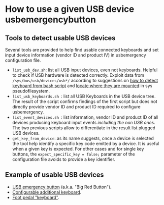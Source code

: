 # How to use a given USB device usbemergencybutton
## Tools to detect usable USB devices 
Several tools are provided to help find usable connected keyboards and set input device information (vendor ID and product IV) in usbemergency configuration file.
* `list_usb_dev.sh`: list all USB input devices, even not keyboards. Helpful to check if USB hardware is detected correctly. Exploit data from `/sys/bus/usb/devices/usb*/` according to suggestions on [how to detect keyboard from bash script](https://serverfault.com/questions/126291/ubuntu-keyboard-detection-from-bash-script) and [locate where they are mounted](https://askubuntu.com/questions/725068/where-is-my-keyboard-mouse-and-other-hci-devices-mounted-in-linux
) in sys pseudofilesystem.
* `list_usb_keyboards.sh `: list all USB Keyboards in the USB device tree. The result of the script confirms findings of the first script but does not directly provide vendor ID and product ID required to configure usbemergency.
* `list_event_devices.sh `: list information, vendor ID and product ID of all devices producing keyboard input events *including the non USB ones*. The two previous scripts allow to differentiate in the result list plugged USB devices.
* `get_key_from_device`: as its name suggests, once a device is selected the tool help identify a specific key code emitted by a device. It is useful when a given key is expected. For other cases and for single key buttons, the `expect_specific_key = false;` parameter of the configuration file avoids to provide a key identifier.  

## Example of usable USB devices

 * [USB emergency button](
https://www.aliexpress.com/item/1005003800699044.html?spm=a2g0o.search0304.0.0.6b47165eRqS1KD&algo_pvid=a37416ee-b6a4-455a-a2be-386e44153b9b&algo_exp_id=a37416ee-b6a4-455a-a2be-386e44153b9b-9&pdp_ext_f=%7B%22sku_id%22%3A%2212000027209131734%22%7D&pdp_npi=2%40dis%21EUR%21%2135.98%21%21%21%21%21%402103143616613329165173287e1060%2112000027209131734%21sea) (a.k.a. "Big Red Button").
 * [Configurable additional keyboard](
https://www.aliexpress.com/item/1005004652894780.html?spm=a2g0o.search0304.0.0.6b47165eRqS1KD&algo_pvid=a37416ee-b6a4-455a-a2be-386e44153b9b&algo_exp_id=a37416ee-b6a4-455a-a2be-386e44153b9b-13&pdp_ext_f=%7B%22sku_id%22%3A%2212000029989257141%22%7D&pdp_npi=2%40dis%21EUR%21%2117.72%21%21%21%21%21%402103143616613329165173287e1060%2112000029989257141%21sea).
 * [Foot pedal "keyboard"](
https://www.aliexpress.com/item/1005003140625903.html?spm=a2g0o.search0304.0.0.6b47165eRqS1KD&algo_pvid=a37416ee-b6a4-455a-a2be-386e44153b9b&algo_exp_id=a37416ee-b6a4-455a-a2be-386e44153b9b-19&pdp_ext_f=%7B%22sku_id%22%3A%2212000024311357831%22%7D&pdp_npi=2%40dis%21EUR%21%2121.9%21%21%21%21%21%402103143616613329165173287e1060%2112000024311357831%21sea).
